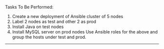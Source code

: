  Tasks To Be Performed:
 1. Create a new deployment of Ansible cluster of 5 nodes
 2. Label 2 nodes as test and other 2 as prod
 3. Install Java on test nodes
 4. Install MySQL server on prod nodes
 Use Ansible roles for the above and group the hosts under test and prod.

 ---
 
